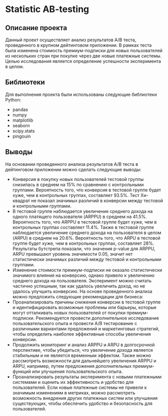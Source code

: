 # Statistic AB-testing

## Описание проекта
Данный проект осуществляет анализ результатов A/B теста, проведенного в крупном дейтинговом приложении. В рамках теста была изменена стоимость премиум-подписки для новых пользователей из нескольких стран при покупке через две новые платежные системы. Целью исследования является определение успешности эксперимента в целом.

## Библиотеки
Для выполнения проекта были использованы следующие библиотеки Python:
- pandas
- numpy
- matplotlib
- seaborn
- scipy.stats
- pingouin

## Выводы
На основании проведенного анализа результатов A/B теста в дейтинговом приложении можно сделать следующие выводы:
- Конверсия в покупку новых пользователей тестовой группы снизилась в среднем на 15% по сравнению с контрольными группами. Вероятность того, что конверсия в тестовой группе будет хуже, чем в контрольных группах, составляет 93.5%. Тест Хи-квадрат не показал значимых различий в конверсии между тестовой и контрольными группами.
- В тестовой группе наблюдается увеличение среднего дохода на одного платящего пользователя (ARPPU) в среднем на 41.5%. Вероятность того, что ARPPU в тестовой группе будет хуже, чем в контрольных группах составляет 11.4%. Также в тестовой группе наблюдается увеличение среднего дохода на пользователя в целом (ARPU) в среднем на 20.6%. Вероятность того, что ARPU в тестовой группе будет хуже, чем в контрольных группах, составляет 28%. Результаты бутстрепа показали, что значения p-value для ARPPU, ARPU превышают уровень значимости 0.05, значит нет статистически значимых различий между тестовой и контрольными группами.
- Изменение стоимости премиум-подписки не оказало статистически значимого влияния на конверсию, однако привело к увеличению среднего дохода на пользователя. Эксперимент можно считать частично успешным, так как удалось увеличить доход, но не удалось улучшить конверсию.
На основе проведенного анализа можно предложить следующие рекомендации для бизнеса:
- Проанализировать причины снижения конверсии в тестовой группе и идентифицировать возможные проблемы или барьеры, которые могут отталкивать новых пользователей от покупки премиум-подписки. Рекомендуется провести дополнительное исследование пользовательского опыта и провести A/B тестирование с различными вариантами предложений и маркетинговых стратегий, чтобы определить наиболее эффективные способы увеличения конверсии.
- Продолжить мониторинг и анализ ARPPU и ARPU в долгосрочной перспективе, чтобы убедиться, что увеличение дохода является стабильным и не является временным эффектом. Также можно рассмотреть возможности для дальнейшего увеличения ARPPU и ARPU, например, путем предложения дополнительных премиум-функций или улучшения пользовательского опыта.
- Проанализировать результаты эксперимента с новыми платежными системами и оценить их эффективность и удобство для пользователей. Если новые платежные системы не привели к значимым изменениям в метриках, можно рассмотреть возможность внедрения других платежных систем или улучшения существующих, чтобы обеспечить удобство и безопасность для пользователей.  

